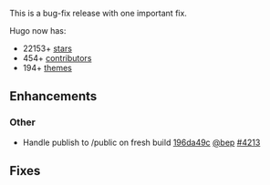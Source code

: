 

This is a bug-fix release with one important fix.


Hugo now has:

* 22153+ [stars](https://github.com/gohugoio/hugo/stargazers)
* 454+ [contributors](https://github.com/gohugoio/hugo/graphs/contributors)
* 194+ [themes](http://themes.gohugo.io/)

## Enhancements

### Other

* Handle publish to /public on fresh build [196da49c](https://github.com/gohugoio/hugo/commit/196da49c9d906fbae6d389fdd32b80c27cb38de4) [@bep](https://github.com/bep) [#4213](https://github.com/gohugoio/hugo/issues/4213)

## Fixes





